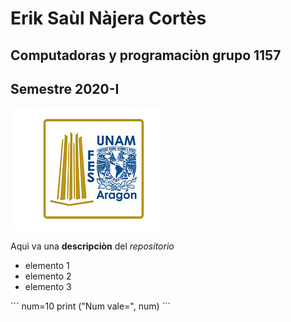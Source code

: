 # Erik Saùl Nàjera Cortès
## Computadoras y programaciòn grupo 1157
## Semestre 2020-I
![logo FES Aragón](FESA.jpg)


Aquì va una **descripciòn** del *repositorio*
- elemento 1
- elemento 2
- elemento 3

´´´
num=10
print ("Num vale=", num)
´´´
